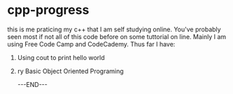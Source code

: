 # cpp-progress
this is me praticing my c++ that I am self studying online.
You've probably seen most if not all of this code before on some tuttorial on line. Mainly I am using Free Code Camp and CodeCademy. 
Thus far I have:
1. Using cout to print hello world
2. ry Basic Object Oriented Programing 

   ---END---
